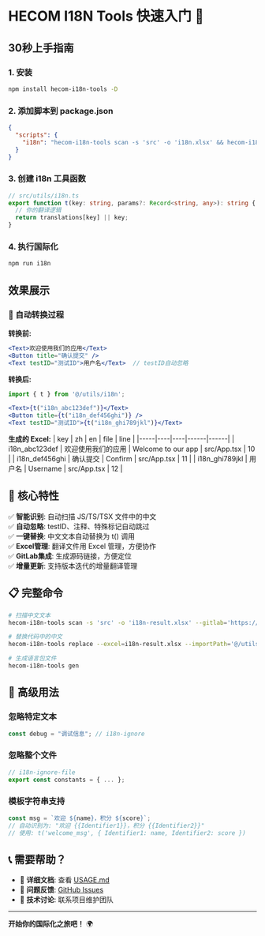 # HECOM I18N Tools 快速入门 🚀

## 30秒上手指南

### 1. 安装
```bash
npm install hecom-i18n-tools -D
```

### 2. 添加脚本到 package.json
```json
{
  "scripts": {
    "i18n": "hecom-i18n-tools scan -s 'src' -o 'i18n.xlsx' && hecom-i18n-tools replace --excel=i18n.xlsx --importPath='@/utils/i18n'"
  }
}
```

### 3. 创建 i18n 工具函数
```typescript
// src/utils/i18n.ts
export function t(key: string, params?: Record<string, any>): string {
  // 你的翻译逻辑
  return translations[key] || key;
}
```

### 4. 执行国际化
```bash
npm run i18n
```

## 效果展示

### 🔄 自动转换过程

**转换前:**
```jsx
<Text>欢迎使用我们的应用</Text>
<Button title="确认提交" />
<Text testID="测试ID">用户名</Text>  // testID自动忽略
```

**转换后:**
```jsx
import { t } from '@/utils/i18n';

<Text>{t("i18n_abc123def")}</Text>
<Button title={t("i18n_def456ghi")} />
<Text testID="测试ID">{t("i18n_ghi789jkl")}</Text>
```

**生成的 Excel:**
| key | zh | en | file | line |
|-----|----|----|------|------|
| i18n_abc123def | 欢迎使用我们的应用 | Welcome to our app | src/App.tsx | 10 |
| i18n_def456ghi | 确认提交 | Confirm | src/App.tsx | 11 |
| i18n_ghi789jkl | 用户名 | Username | src/App.tsx | 12 |

## 🎯 核心特性

✅ **智能识别**: 自动扫描 JS/TS/TSX 文件中的中文  
✅ **自动忽略**: testID、注释、特殊标记自动跳过  
✅ **一键替换**: 中文文本自动替换为 t() 调用  
✅ **Excel管理**: 翻译文件用 Excel 管理，方便协作  
✅ **GitLab集成**: 生成源码链接，方便定位  
✅ **增量更新**: 支持版本迭代的增量翻译管理  

## 📋 完整命令

```bash
# 扫描中文文本
hecom-i18n-tools scan -s 'src' -o 'i18n-result.xlsx' --gitlab='https://gitlab.com/your-project'

# 替换代码中的中文
hecom-i18n-tools replace --excel=i18n-result.xlsx --importPath='@/utils/i18n' --fixLint

# 生成语言包文件  
hecom-i18n-tools gen
```

## 🔧 高级用法

### 忽略特定文本
```javascript
const debug = "调试信息"; // i18n-ignore
```

### 忽略整个文件
```javascript
// i18n-ignore-file
export const constants = { ... };
```

### 模板字符串支持
```javascript
const msg = `欢迎 ${name}，积分 ${score}`;
// 自动识别为: "欢迎 {{Identifier1}}，积分 {{Identifier2}}"
// 使用: t('welcome_msg', { Identifier1: name, Identifier2: score })
```

## 📞 需要帮助？

- 📖 **详细文档**: 查看 [USAGE.md](./USAGE.md)
- 🐛 **问题反馈**: [GitHub Issues](https://github.com/hecom-rn/i18n-tools/issues)
- 💬 **技术讨论**: 联系项目维护团队

---

**开始你的国际化之旅吧！** 🌍
